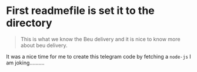 ﻿# First readmefile is set it to the directory
 
 > This is what we know the Beu delivery and it is nice to know more about beu delivery.


It was a nice time for me to create this telegram code by fetching a `node-js` I am joking..........
 

